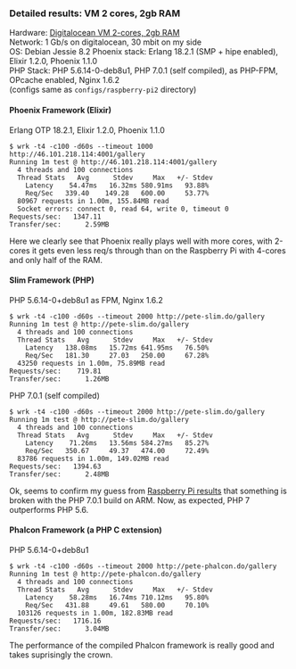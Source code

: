 ### Detailed results: VM 2 cores, 2gb RAM ###

Hardware: [Digitalocean VM 2-cores, 2gb RAM](https://www.digitalocean.com/pricing)    
Network: 1 Gb/s on digitalocean, 30 mbit on my side    
OS: Debian Jessie 8.2 
Phoenix stack: Erlang 18.2.1 (SMP + hipe enabled), Elixir 1.2.0, Phoenix 1.1.0   
PHP Stack: PHP 5.6.14-0-deb8u1, PHP 7.0.1 (self compiled), as PHP-FPM, OPcache enabled, Nginx 1.6.2    
(configs same as ```configs/raspberry-pi2``` directory)

#### Phoenix Framework (Elixir) ####
Erlang OTP 18.2.1, Elixir 1.2.0, Phoenix 1.1.0   
```
$ wrk -t4 -c100 -d60s --timeout 1000 http://46.101.218.114:4001/gallery
Running 1m test @ http://46.101.218.114:4001/gallery
  4 threads and 100 connections
  Thread Stats   Avg      Stdev     Max   +/- Stdev
    Latency    54.47ms   16.32ms 580.91ms   93.88%
    Req/Sec   339.40    149.28   600.00     53.77%
  80967 requests in 1.00m, 155.84MB read
  Socket errors: connect 0, read 64, write 0, timeout 0
Requests/sec:   1347.11
Transfer/sec:      2.59MB
```

Here we clearly see that Phoenix really plays well with more cores, with 2-cores 
it gets even less req/s through than on the Raspberry Pi with 4-cores and only half of the RAM. 


#### Slim Framework (PHP) ####
PHP 5.6.14-0+deb8u1 as FPM, Nginx 1.6.2
```
$ wrk -t4 -c100 -d60s --timeout 2000 http://pete-slim.do/gallery
Running 1m test @ http://pete-slim.do/gallery
  4 threads and 100 connections
  Thread Stats   Avg      Stdev     Max   +/- Stdev
    Latency   138.08ms   15.72ms 641.95ms   76.50%
    Req/Sec   181.30     27.03   250.00     67.28%
  43250 requests in 1.00m, 75.89MB read
Requests/sec:    719.81
Transfer/sec:      1.26MB
```

PHP 7.0.1 (self compiled)
```
$ wrk -t4 -c100 -d60s --timeout 2000 http://pete-slim.do/gallery
Running 1m test @ http://pete-slim.do/gallery
  4 threads and 100 connections
  Thread Stats   Avg      Stdev     Max   +/- Stdev
    Latency    71.26ms   13.56ms 584.27ms   85.27%
    Req/Sec   350.67     49.37   474.00     72.49%
  83786 requests in 1.00m, 149.02MB read
Requests/sec:   1394.63
Transfer/sec:      2.48MB
```
Ok, seems to confirm my guess from [Raspberry Pi results](results--raspberry-pi2.md) that something is 
broken with the PHP 7.0.1 build on ARM. Now, as expected, PHP 7 outperforms PHP 5.6.

#### Phalcon Framework (a PHP C extension) ####
PHP 5.6.14-0+deb8u1
```
$ wrk -t4 -c100 -d60s --timeout 2000 http://pete-phalcon.do/gallery
Running 1m test @ http://pete-phalcon.do/gallery
  4 threads and 100 connections
  Thread Stats   Avg      Stdev     Max   +/- Stdev
    Latency    58.28ms   16.74ms 710.12ms   95.80%
    Req/Sec   431.88     49.61   580.00     70.10%
  103126 requests in 1.00m, 182.83MB read
Requests/sec:   1716.16
Transfer/sec:      3.04MB
```
The performance of the compiled Phalcon framework is really good and takes suprisingly the 
crown.
